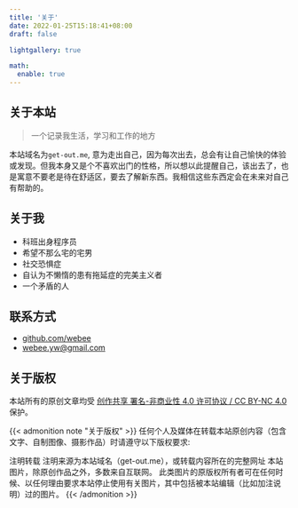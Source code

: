 ```yaml
---
title: '关于'
date: 2022-01-25T15:18:41+08:00
draft: false

lightgallery: true

math:
  enable: true
---
```


## 关于本站

> 一个记录我生活，学习和工作的地方

本站域名为`get-out.me`, 意为走出自己，因为每次出去，总会有让自己愉快的体验或发现。但我本身又是个不喜欢出门的性格，所以想以此提醒自己，该出去了，也是寓意不要老是待在舒适区，要去了解新东西。我相信这些东西定会在未来对自己有帮助的。

## 关于我

- 科班出身程序员
- 希望不那么宅的宅男
- 社交恐惧症
- 自认为不懒惰的患有拖延症的完美主义者
- 一个矛盾的人

## 联系方式

- [github.com/webee](https://github.com/webee)
- [webee.yw@gmail.com](mailto:webee.yw@gmail.com)

## 关于版权

本站所有的原创文章均受 [创作共享 署名-非商业性 4.0 许可协议 / CC BY-NC 4.0](https://creativecommons.org/licenses/by-nc/4.0/) 保护。

{{< admonition note "关于版权" >}}
任何个人及媒体在转载本站原创内容（包含文字、自制图像、摄影作品）时请遵守以下版权要求:

注明转载
注明来源为本站域名（get-out.me），或转载内容所在的完整网址
本站图片，除原创作品之外，多数来自互联网。 此类图片的原版权所有者可在任何时候、以任何理由要求本站停止使用有关图片，其中包括被本站编辑（比如加注说明）过的图片。
{{< /admonition >}}
